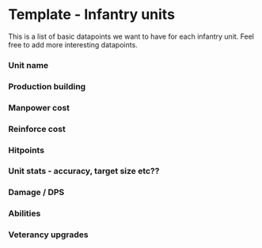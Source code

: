 # Template - Infantry units 
This is a list of basic datapoints we want to have for each infantry unit.
Feel free to add more interesting datapoints.

### Unit name

### Production building

### Manpower cost

### Reinforce cost

### Hitpoints

### Unit stats - accuracy, target size etc??

### Damage / DPS

### Abilities

### Veterancy upgrades

